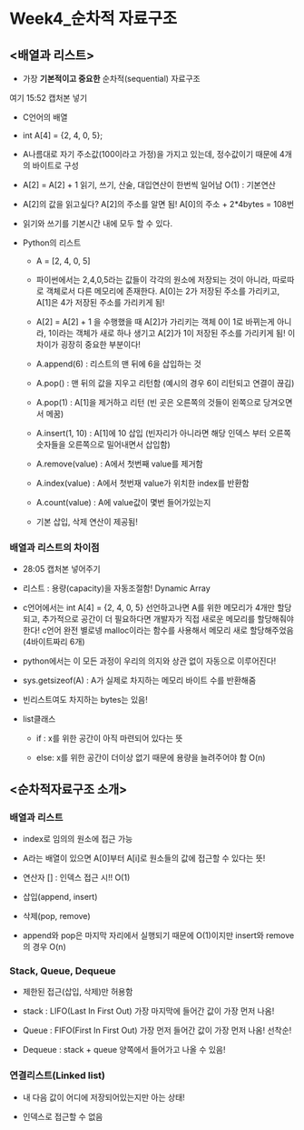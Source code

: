 # Week4_순차적 자료구조

## <배열과 리스트>

- 가장 **기본적이고 중요한** 순차적(sequential) 자료구조

여기 15:52 캡처본 넣기

-  C언어의 배열
  
  - int A[4] = {2, 4, 0, 5};
  
  - A나름대로 자기 주소값(100이라고 가정)을 가지고 있는데, 정수값이기 때문에 4개의 바이트로 구성
  
  - A[2] = A[2] + 1 읽기, 쓰기, 산술, 대입연산이 한번씩 일어남 O(1) : 기본연산
  
  - A[2]의 값을 읽고싶다? A[2]의 주소를 알면 됨! A[0]의 주소 + 2*4bytes = 108번
  
  - 읽기와 쓰기를 기본시간 내에 모두 할 수 있다.

- Python의 리스트
  
  - A = [2, 4, 0, 5]
  
  - 파이썬에서는 2,4,0,5라는 값들이 각각의 원소에 저장되는 것이 아니라, 따로따로 객체로서 다른 메모리에 존재한다. A[0]는 2가 저장된 주소를 가리키고, A[1]은 4가 저장된 주소를 가리키게 됨!
  
  - A[2] = A[2] + 1 을 수행했을 때 A[2]가 가리키는 객체 0이 1로 바뀌는게 아니라, 1이라는 객체가 새로 하나 생기고 A[2]가 1이 저장된 주소를 가리키게 됨! 이 차이가 굉장히 중요한 부분이다!
  
  - A.append(6) : 리스트의 맨 뒤에 6을 삽입하는 것
  
  - A.pop() : 맨 뒤의 값을 지우고 리턴함 (예시의 경우 6이 리턴되고 연결이 끊김)
  
  - A.pop(1) : A[1]을 제거하고 리턴 (빈 곳은 오른쪽의 것들이 왼쪽으로 당겨오면서 메꿈)
  
  - A.insert(1, 10) : A[1]에 10 삽입 (빈자리가 아니라면 해당 인덱스 부터 오른쪽 숫자들을 오른쪽으로 밀어내면서 삽입함)
  
  - A.remove(value) : A에서 첫번째 value를 제거함
  
  - A.index(value) : A에서 첫번재 value가 위치한 index를 반환함
  
  - A.count(value) : A에 value값이 몇번 들어가있는지  
  
  - 기본 삽입, 삭제 연산이 제공됨!

### 배열과 리스트의 차이점

- 28:05 캡처본 넣어주기

- 리스트 : 용량(capacity)을 자동조절함! Dynamic Array

- c언어에서는 int A[4] = {2, 4, 0, 5} 선언하고나면 A를 위한 메모리가 4개만 할당되고, 추가적으로 공간이 더 필요하다면 개발자가 직접 새로운 메모리를 할당해줘야한다! c언어 완전 별로넹 malloc이라는 함수를 사용해서 메모리 새로 할당해주었음(4바이트짜리 6개) 

- python에서는 이 모든 과정이 우리의 의지와 상관 없이 자동으로 이루어진다!

- sys.getsizeof(A) : A가 실제로 차지하는 메모리 바이트 수를 반환해줌

- 빈리스트여도 차지하는 bytes는 있음! 

- list클래스
  
  - if : x를 위한 공간이 아직 마련되어 있다는 뜻
  
  - else: x를 위한 공간이 더이상 없기 때문에 용량을 늘려주어야 함 O(n)

## <순차적자료구조 소개>

### 배열과 리스트

- index로 임의의 원소에 접근 가능

- A라는 배열이 있으면 A[0]부터 A[i]로 원소들의 값에 접근할 수 있다는 뜻!

- 연산자 [] : 인덱스 접근 시!! O(1)

- 삽입(append, insert)

- 삭제(pop, remove)

- append와 pop은 마지막 자리에서 실행되기 때문에 O(1)이지만 insert와 remove의 경우 O(n)

### Stack, Queue, Dequeue

- 제한된 접근(삽입, 삭제)만 허용함

- stack : LIFO(Last In First Out) 가장 마지막에 들어간 값이 가장 먼저 나옴!

- Queue : FIFO(First In First Out) 가장 먼저 들어간 값이 가장 먼저 나옴! 선착순!

- Dequeue : stack + queue 양쪽에서 들어가고 나올 수 있음!

### 연결리스트(Linked list)

- 내 다음 값이 어디에 저장되어있는지만 아는 상태!

- 인덱스로 접근할 수 없음
